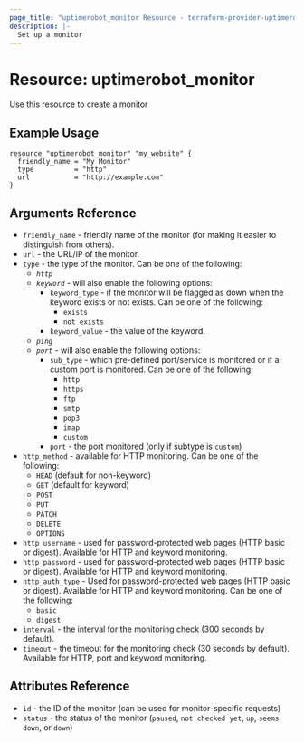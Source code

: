 ```yaml
---
page_title: "uptimerobot_monitor Resource - terraform-provider-uptimerobot"
description: |-
  Set up a monitor
---
```


# Resource: uptimerobot_monitor

Use this resource to create a monitor

## Example Usage

```hcl
resource "uptimerobot_monitor" "my_website" {
  friendly_name = "My Monitor"
  type          = "http"
  url           = "http://example.com"
}
```

## Arguments Reference

* `friendly_name` - friendly name of the monitor (for making it easier to distinguish from others).
* `url` - the URL/IP of the monitor.
* `type` - the type of the monitor. Can be one of the following:
  - *`http`*
  - *`keyword`* - will also enable the following options:
    - `keyword_type` - if the monitor will be flagged as down when the keyword exists or not exists. Can be one of the following:
      - `exists`
      - `not exists`
    - `keyword_value` - the value of the keyword.
  - *`ping`*
  - *`port`* - will also enable the following options:
    - `sub_type` - which pre-defined port/service is monitored or if a custom port is monitored. Can be one of the following:
      - `http`
      - `https`
      - `ftp`
      - `smtp`
      - `pop3`
      - `imap`
      - `custom`
    - `port` - the port monitored (only if subtype is `custom`)
* `http_method` - available for HTTP monitoring. Can be one of the following:
  - `HEAD` (default for non-keyword)
  - `GET` (default for keyword)
  - `POST`
  - `PUT`
  - `PATCH`
  - `DELETE`
  - `OPTIONS`
* `http_username` - used for password-protected web pages (HTTP basic or digest). Available for HTTP and keyword monitoring.
* `http_password` - used for password-protected web pages (HTTP basic or digest). Available for HTTP and keyword monitoring.
* `http_auth_type` - Used for password-protected web pages (HTTP basic or digest). Available for HTTP and keyword monitoring. Can be one of the following:
  - `basic`
  - `digest`
* `interval` - the interval for the monitoring check (300 seconds by default).
* `timeout` - the timeout for the monitoring check (30 seconds by default). Available for HTTP, port and keyword monitoring.

## Attributes Reference

* `id` - the ID of the monitor (can be used for monitor-specific requests)
* `status` - the status of the monitor (`paused`, `not checked yet`, `up`, `seems down`, or `down`)
